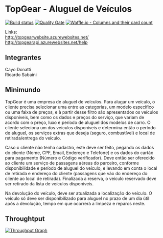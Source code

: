 # TopGear - Aluguel de Veículos
[![Build status](https://ci.appveyor.com/api/projects/status/7fmtvv4c64t0fngl/branch/master?svg=true&passingText=master%20-%20OK&failingText=master%20-%20FAIL)](https://ci.appveyor.com/project/cayodonatti/topgearapi)
[![Quality Gate](https://sonarqube.com/api/badges/gate?key=topgearapi)](https://sonarqube.com/dashboard/index/topgearapi)
[![Waffle.io - Columns and their card count](https://badge.waffle.io/cayodonatti/TopGearApi.svg?columns=all)](http://waffle.io/cayodonatti/TopGearApi)  

Links:  
http://topgearwebsite.azurewebsites.net/  
http://topgearapi.azurewebsites.net/help  

## Integrantes  
Cayo Donatti  
Ricardo Sabaini  

## Minimundo  
TopGear é uma empresa de aluguel de veículos. Para alugar um veículo, o cliente precisa selecionar uma entre as categorias, um modelo específico ou uma faixa de preços, e à partir desse filtro são apresentados os veículos disponíveis, bem como os dados e preços do serviço, que variam de acordo com o preço, luxo e período de aluguel dos modelos de carro. O cliente seleciona um dos veículos disponíveis e determina então o período de aluguel, os serviços extras que deseja (seguro, combustível) e local de retirada/entrega do veículo.  
  
Caso o cliente não tenha cadastro, este deve ser feito, pegando os dados do cliente (Nome, CPF, Email, Endereço e Telefone) e os dados do cartão para pagamento (Número e Código verificador). Deve então ser oferecido ao cliente um serviço de passagens aéreas do parceiro, conforme disponibilidade e período de aluguel do veículo, e levando em conta o local de retirada e endereço do cliente (passagens que vão do endereço do cliente ao local de retirada). Finalizada a reserva, o veículo reservado deve ser retirado da lista de veículos disponíveis.  
  
Na devolução do veículo, deve ser atualizada a localização do veículo. O veículo só deve ser disponibilizado para aluguel no prazo de um dia útil após a devolução, tempo em que ocorrerá a limpeza e reparos neste.  

## Throughtput
[![Throughput Graph](https://graphs.waffle.io/cayodonatti/TopGearApi/throughput.svg)](https://waffle.io/cayodonatti/TopGearApi/metrics/throughput)
